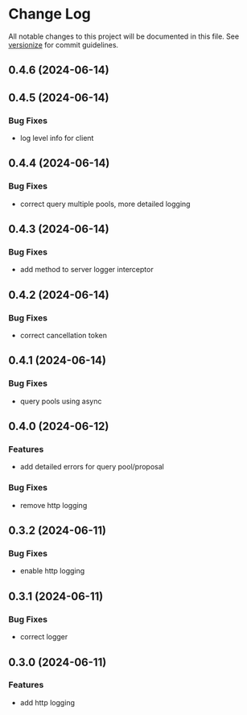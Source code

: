 # Change Log

All notable changes to this project will be documented in this file. See [versionize](https://github.com/versionize/versionize) for commit guidelines.

<a name="0.4.6"></a>
## 0.4.6 (2024-06-14)

<a name="0.4.5"></a>
## 0.4.5 (2024-06-14)

### Bug Fixes

* log level info for client

<a name="0.4.4"></a>
## 0.4.4 (2024-06-14)

### Bug Fixes

* correct query multiple pools, more detailed logging

<a name="0.4.3"></a>
## 0.4.3 (2024-06-14)

### Bug Fixes

* add method to server logger interceptor

<a name="0.4.2"></a>
## 0.4.2 (2024-06-14)

### Bug Fixes

* correct cancellation token

<a name="0.4.1"></a>
## 0.4.1 (2024-06-14)

### Bug Fixes

* query pools using async

<a name="0.4.0"></a>
## 0.4.0 (2024-06-12)

### Features

* add detailed errors for query pool/proposal

### Bug Fixes

* remove http logging

<a name="0.3.2"></a>
## 0.3.2 (2024-06-11)

### Bug Fixes

* enable http logging

<a name="0.3.1"></a>
## 0.3.1 (2024-06-11)

### Bug Fixes

* correct logger

<a name="0.3.0"></a>
## 0.3.0 (2024-06-11)

### Features

* add http logging

